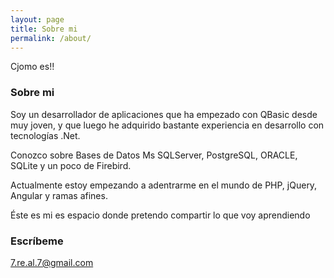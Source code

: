 ```yaml
---
layout: page
title: Sobre mi
permalink: /about/
---
```


Cjomo es!!

### Sobre mi

Soy un desarrollador de aplicaciones que ha empezado con QBasic desde muy joven, y que luego he adquirido bastante experiencia en desarrollo con tecnologías .Net.

Conozco sobre Bases de Datos Ms SQLServer, PostgreSQL, ORACLE, SQLite y un poco de Firebird.

Actualmente estoy empezando a adentrarme en el mundo de PHP, jQuery, Angular y ramas afines.


Éste es mi es espacio donde pretendo compartir lo que voy aprendiendo

### Escríbeme

[7.re.al.7@gmail.com](mailto:7.re.al.7@gmail.com)